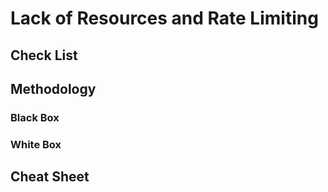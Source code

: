 # Lack of Resources and Rate Limiting

## Check List

## Methodology

### Black Box

### White Box

## Cheat Sheet
